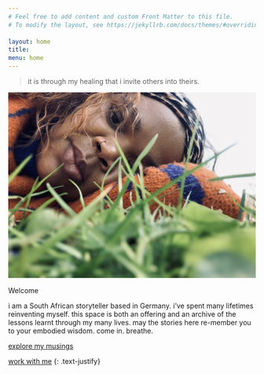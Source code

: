 ```yaml
---
# Feel free to add content and custom Front Matter to this file.
# To modify the layout, see https://jekyllrb.com/docs/themes/#overriding-theme-defaults

layout: home
title:
menu: home 
---
```


> it is through my healing that i invite others into theirs.

![malebo laying in the grass](/assets/images/malebo/02_malebo_grass.jpeg)


Welcome 

i am a South African storyteller based in Germany. i’ve spent many lifetimes reinventing myself. this space is both an offering and an archive of the lessons learnt through my many lives. may the stories here re-member you to your embodied wisdom. 
come in. 
breathe. 

[explore my musings](https://malebosephodi.substack.com)

[work with me](/contact/)
{: .text-justify} 

